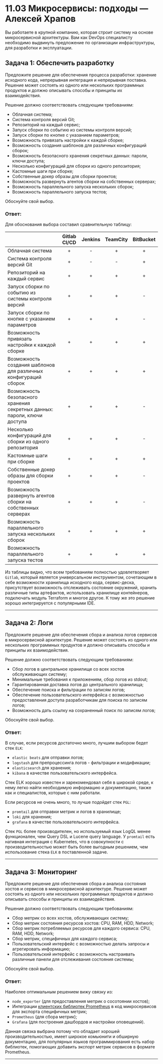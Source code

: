 # 11.03 Микросервисы: подходы — Алексей Храпов

Вы работаете в крупной компанию, которая строит систему на основе микросервисной архитектуры.
Вам как DevOps специалисту необходимо выдвинуть предложение по организации инфраструктуры, для разработки и эксплуатации.


## Задача 1: Обеспечить разработку

Предложите решение для обеспечения процесса разработки: хранение исходного кода, непрерывная интеграция и непрерывная поставка. 
Решение может состоять из одного или нескольких программных продуктов и должно описывать способы и принципы их взаимодействия.

Решение должно соответствовать следующим требованиям:
- Облачная система;
- Система контроля версий Git;
- Репозиторий на каждый сервис;
- Запуск сборки по событию из системы контроля версий;
- Запуск сборки по кнопке с указанием параметров;
- Возможность привязать настройки к каждой сборке;
- Возможность создания шаблонов для различных конфигураций сборок;
- Возможность безопасного хранения секретных данных: пароли, ключи доступа;
- Несколько конфигураций для сборки из одного репозитория;
- Кастомные шаги при сборке;
- Собственные докер образы для сборки проектов;
- Возможность развернуть агентов сборки на собственных серверах;
- Возможность параллельного запуска нескольких сборок;
- Возможность параллельного запуска тестов;

Обоснуйте свой выбор.

### **Ответ:**

Для обоснования выбора составил сравнительную таблицу:

||Gitlab CI/CD|Jenkins|TeamCity|BitBucket|
|:---|:---:|:---:|:---:|:---:|
|Облачная система|+|-|+|+|
|Система контроля версий Git|+|-|-|+|
|Репозиторий на каждый сервис|+|+|+|+|
|Запуск сборки по событию из системы контроля версий|+|+|+|-|
|Запуск сборки по кнопке с указанием параметров|+|+|+|-|
|Возможность привязать настройки к каждой сборке|+|+|+|+|
|Возможность создания шаблонов для различных конфигураций сборок|+|+|+|+|
|Возможность безопасного хранения секретных данных: пароли, ключи доступа|+|+|+|-|
|Несколько конфигураций для сборки из одного репозитория|+|+|+|-|
|Кастомные шаги при сборке|+|+|+|+|
|Собственные докер образы для сборки проектов|+|+|+|-|
|Возможность развернуть агентов сборки на собственных серверах|+|+|+|-|
|Возможность параллельного запуска нескольких сборок|+|+|+|+|
|Возможность параллельного запуска тестов|+|+|+|+|

Из таблицы видно, что всем требованиям полностью удовлетворяет `Gitlab`, который является универсальном инструментом, сочетающим в себе возможности хранилища исходного кода, сервис-деска, присутствует возможность отслеживать состояние окружений, хранить различные типы артефактов, использовать хранилище контейнеров, подключать модуль Terraform и многое другое. К тому же это решение хорошо интегрируется с популярными IDE.

---

## Задача 2: Логи

Предложите решение для обеспечения сбора и анализа логов сервисов в микросервисной архитектуре.
Решение может состоять из одного или нескольких программных продуктов и должно описывать способы и принципы их взаимодействия.

Решение должно соответствовать следующим требованиям:
- Сбор логов в центральное хранилище со всех хостов обслуживающих систему;
- Минимальные требования к приложениям, сбор логов из stdout;
- Гарантированная доставка логов до центрального хранилища;
- Обеспечение поиска и фильтрации по записям логов;
- Обеспечение пользовательского интерфейса с возможностью предоставления доступа разработчикам для поиска по записям логов;
- Возможность дать ссылку на сохраненный поиск по записям логов;

Обоснуйте свой выбор.

### **Ответ:**

В случае, если ресурсов достаточно много, лучшим выбором бедет стек `ELK`:

- `elastic beats` для отправки логов;
- `logstash` для препроцессинга логов - фильтрации и модификации;
- `elasticsearch` для хранения;
- `kibana` в качестве пользовательского интерфейса.

Стек ELK хорошо известен и зарекомендовал себя в широкой среде, к нему легко найти необходимую информацию и документацию, также как и специалистов, которые с ним работали.

Если ресурсов не очень много, то лучше подойдет стек `PGL`:

- `promtail` для отправки метрик и логов в хранилище;
- `loki` для хранения;
- `grafana` в качестве пользовательского интерфейса.

Стек `PGL` более производителен, но используемый язык LogQL менее функционален, чем Query DSL и Lucene query language. У `promtail` есть нативная интеграция с Kubernetes, что в совокупности с производительностью может быть более выгодным решением, чем использование стека `ELK` в поставленной задаче.

---

## Задача 3: Мониторинг

Предложите решение для обеспечения сбора и анализа состояния хостов и сервисов в микросервисной архитектуре.
Решение может состоять из одного или нескольких программных продуктов и должно описывать способы и принципы их взаимодействия.

Решение должно соответствовать следующим требованиям:
- Сбор метрик со всех хостов, обслуживающих систему;
- Сбор метрик состояния ресурсов хостов: CPU, RAM, HDD, Network;
- Сбор метрик потребляемых ресурсов для каждого сервиса: CPU, RAM, HDD, Network;
- Сбор метрик, специфичных для каждого сервиса;
- Пользовательский интерфейс с возможностью делать запросы и агрегировать информацию;
- Пользовательский интерфейс с возможность настраивать различные панели для отслеживания состояния системы;

Обоснуйте свой выбор.

### **Ответ:**

Наиболее оптимальным решением вижу связку из:
- `node_exporter` (для предоставления метрик о сосотоянии хостов);
- Интеграции [клиентских библиотек Prometheus](https://prometheus.io/docs/instrumenting/clientlibs/) в код микросервисов для экспорта специфичных метрик;
- `Prometheus` (для сбора метрик);
- `Grafana` (для построения дашбордов и настройки оповещений).

Данная связка выбрана потому что обладает хорошей производительностью, имеет широкое комьюнити и обширную документацию, для популярных языков программирования есть набор библиотек, помогающих добавить экспорт метрик сервисов в формате Prometheus.

---